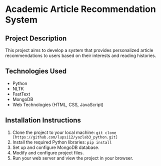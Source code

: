 # Academic Article Recommendation System

## Project Description
This project aims to develop a system that provides personalized article recommendations to users based on their interests and reading histories.


## Technologies Used
- Python
- NLTK
- FastText
- MongoDB
- Web Technologies (HTML, CSS, JavaScript)

## Installation Instructions
1. Clone the project to your local machine: `git clone [https://github.com/lupsi12/yazlab3_python.git]`
2. Install the required Python libraries: `pip install`
3. Set up and configure MongoDB database.
4. Modify and configure project files.
5. Run your web server and view the project in your browser.
